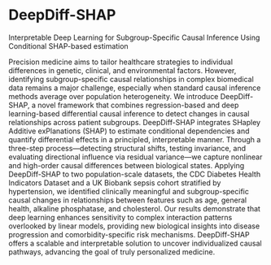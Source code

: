 # DeepDiff-SHAP
Interpretable Deep Learning for Subgroup-Specific Causal Inference Using Conditional SHAP-based estimation

Precision medicine aims to tailor healthcare strategies to individual differences in genetic, clinical, and environmental factors. However, identifying subgroup-specific causal relationships in complex biomedical data remains a major challenge, especially when standard causal inference methods average over population heterogeneity. We introduce DeepDiff-SHAP, a novel framework that combines regression-based and deep learning-based differential causal inference to detect changes in causal relationships across patient subgroups. DeepDiff-SHAP integrates SHapley Additive exPlanations (SHAP) to estimate conditional dependencies and quantify differential effects in a principled, interpretable manner. Through a three-step process—detecting structural shifts, testing invariance, and evaluating directional influence via residual variance—we capture nonlinear and high-order causal differences between biological states. Applying DeepDiff-SHAP to two population-scale datasets, the CDC Diabetes Health Indicators Dataset and a UK Biobank sepsis cohort stratified by hypertension, we identified clinically meaningful and subgroup-specific causal changes in relationships between features such as age, general health, alkaline phosphatase, and cholesterol. Our results demonstrate that deep learning enhances sensitivity to complex interaction patterns overlooked by linear models, providing new biological insights into disease progression and comorbidity-specific risk mechanisms. DeepDiff-SHAP offers a scalable and interpretable solution to uncover individualized causal pathways, advancing the goal of truly personalized medicine.
